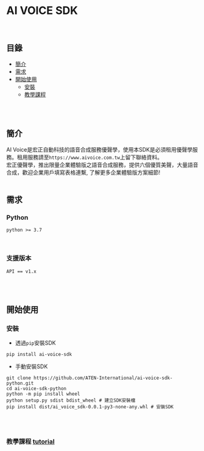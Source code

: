 # AI VOICE SDK

<br>

## 目錄
 - [簡介](#簡介)
 - [需求](#需求)
 - [開始使用](#開始使用)
    - [安裝](#安裝)
    - [教學課程](#教學課程-tutorial)

<br><br>

## 簡介
AI Voice是宏正自動科技的語音合成服務優聲學，使用本SDK是必須租用優聲學服務。租用服務請至`https://www.aivoice.com.tw`上留下聯絡資料。<br>
宏正優聲學，推出限量企業體驗版之語音合成服務，提供六個優質美聲，大量語音合成，歡迎企業用戶填寫表格連繫, 了解更多企業體驗版方案細節!
<br><br>

## 需求
### Python
```
python >= 3.7
```
<br>

### 支援版本
```
API == v1.x
```

<br><br>

## 開始使用
### 安裝
 - 透過`pip`安裝SDK
```shell
pip install ai-voice-sdk
```

 - 手動安裝SDK
```shell
git clone https://github.com/ATEN-International/ai-voice-sdk-python.git
cd ai-voice-sdk-python
python -m pip install wheel
python setup.py sdist bdist_wheel # 建立SDK安裝檔
pip install dist/ai_voice_sdk-0.0.1-py3-none-any.whl # 安裝SDK
```
<br><br>

### 教學課程 [tutorial](./examples/tutorial.ipynb)
<br><br>
